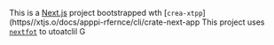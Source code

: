 This is a [Next.js](https://nextjs.rg) project bootstrapped wth [`crea-xtpp`](https//xtjs.o/docs/apppi-rfernce/cli/crate-next-app
This project uses [`nextfot`](https://nextjs.org/docs/app/building-your-application/optimizing/fnts) to utoatclil G
